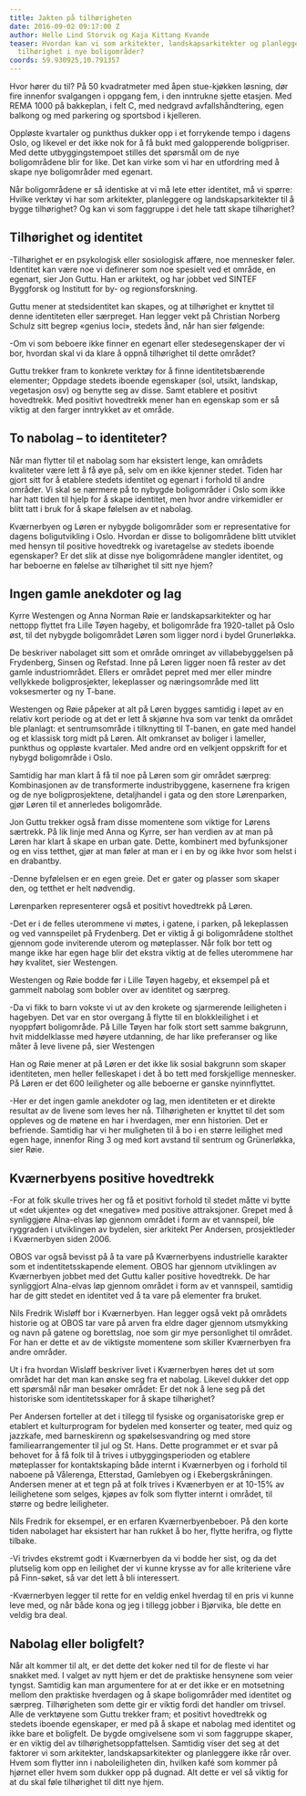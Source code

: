 ```yaml
---
title: Jakten på tilhørigheten
date: 2016-09-02 09:17:00 Z
author: Helle Lind Storvik og Kaja Kittang Kvande
teaser: Hvordan kan vi som arkitekter, landskapsarkitekter og planleggere bidra til
  tilhørighet i nye boligområder?
coords: 59.930925,10.791357
---
```


Hvor hører du til? På 50 kvadratmeter med åpen stue-kjøkken løsning, dør fire innenfor svalgangen i oppgang fem, i den inntrukne sjette etasjen. Med REMA 1000 på bakkeplan, i felt C, med nedgravd avfallshåndtering, egen balkong og med parkering og sportsbod i kjelleren.

Oppløste kvartaler og punkthus dukker opp i et forrykende tempo i dagens Oslo, og likevel er det ikke nok for å få bukt med galopperende boligpriser. Med dette utbyggingstempoet stilles det spørsmål om de nye boligområdene blir for like. Det kan virke som vi har en utfordring med å skape nye boligområder med egenart.

Når boligområdene er så identiske at vi må lete etter identitet, må vi spørre: Hvilke verktøy vi har som arkitekter, planleggere og landskapsarkitekter til å bygge tilhørighet? Og kan vi som faggruppe i det hele tatt skape tilhørighet?

## Tilhørighet og identitet

-Tilhørighet er en psykologisk eller sosiologisk affære, noe mennesker føler. Identitet kan være noe vi definerer som noe spesielt ved et område, en egenart, sier Jon Guttu. Han er arkitekt, og har jobbet ved SINTEF Byggforsk og Institutt for by- og regionsforskning.

Guttu mener at stedsidentitet kan skapes, og at tilhørighet er knyttet til denne identiteten eller særpreget. Han legger vekt på Christian Norberg Schulz sitt begrep «genius loci», stedets ånd, når han sier følgende:

-Om vi som beboere ikke finner en egenart eller stedesegenskaper der vi bor, hvordan skal vi da klare å oppnå tilhørighet til dette området?

Guttu trekker fram to konkrete verktøy for å finne identitetsbærende elementer; Oppdage stedets iboende egenskaper (sol, utsikt, landskap, vegetasjon osv) og benytte seg av disse.  Samt etablere et positivt hovedtrekk. Med positivt hovedtrekk mener han en egenskap som er så viktig at den farger inntrykket av et område.


## To nabolag – to identiteter?

Når man flytter til et nabolag som har eksistert lenge, kan områdets kvaliteter være lett å få øye på, selv om en ikke kjenner stedet. Tiden har gjort sitt for å etablere stedets identitet og egenart i forhold til andre områder. Vi skal se nærmere på to nybygde boligområder i Oslo som ikke har hatt tiden til hjelp for å skape identitet, men hvor andre virkemidler er blitt tatt i bruk for å skape følelsen av et nabolag.

Kværnerbyen og Løren er nybygde boligområder som er representative for dagens boligutvikling i Oslo. Hvordan er disse to boligområdene blitt utviklet med hensyn til positive hovedtrekk og ivaretagelse av stedets iboende egenskaper? Er det slik at disse nye boligområdene mangler identitet, og har beboerne en følelse av tilhørighet til sitt nye hjem?


## Ingen gamle anekdoter og lag

Kyrre Westengen og Anna Norman Røie er landskapsarkitekter og har nettopp flyttet fra Lille Tøyen hageby, et boligområde fra 1920-tallet på Oslo øst, til det nybygde boligområdet Løren som ligger nord i bydel Grunerløkka.

De beskriver nabolaget sitt som et område omringet av villabebyggelsen på Frydenberg,  Sinsen og Refstad. Inne på Løren ligger noen få rester av det gamle industriområdet. Ellers er området pepret med mer eller mindre vellykkede boligprosjekter, lekeplasser og næringsområde med litt voksesmerter og ny T-bane.

Westengen og Røie påpeker at alt på Løren bygges samtidig i løpet av en relativ kort periode og at det er lett å skjønne hva som var tenkt da området ble planlagt: et sentrumsområde i tilknytting til T-banen, en gate med handel og et klassisk torg midt på Løren. Alt omkranset av boliger i lameller, punkthus og oppløste kvartaler. Med andre ord en velkjent oppskrift for et nybygd boligområde i Oslo.

Samtidig har man klart å få til noe på Løren som gir området særpreg: Kombinasjonen av de transformerte industribyggene, kasernene fra krigen og de nye boligprosjektene, detaljhandel i gata og den store Lørenparken, gjør Løren til et annerledes boligområde.

Jon Guttu trekker også fram disse momentene som viktige for Lørens særtrekk. På lik linje med Anna og Kyrre, ser han verdien av at man på Løren har klart å skape en urban gate. Dette, kombinert med byfunksjoner og en viss tetthet, gjør at man føler at man er i en by og ikke hvor som helst i en drabantby.

-Denne byfølelsen er en egen greie. Det er gater og plasser som skaper den, og tetthet er helt nødvendig.

Lørenparken representerer også et positivt hovedtrekk på Løren.

-Det er i de felles uterommene vi møtes, i gatene, i parken, på lekeplassen og ved vannspeilet på Frydenberg. Det er viktig å gi boligområdene stolthet gjennom gode inviterende uterom og møteplasser. Når folk bor tett og mange ikke har egen hage blir det ekstra viktig at de felles uterommene har høy kvalitet, sier Westengen.

Westengen og Røie bodde før i Lille Tøyen hageby, et eksempel på et gammelt nabolag som bobler over av identitet og særpreg.

-Da vi fikk to barn vokste vi ut av den krokete og sjarmerende leiligheten i hagebyen. Det var en stor overgang å flytte til en blokkleilighet i et nyoppført boligområde. På Lille Tøyen har folk stort sett samme bakgrunn, hvit middelklasse med høyere utdanning, de har like preferanser og like måter å leve livene på, sier Westengen

Han og Røie mener at på Løren er det ikke lik sosial bakgrunn som skaper identiteten, men heller felleskapet i det å bo tett med forskjellige mennesker. På Løren er det 600 leiligheter og alle beboerne er ganske nyinnflyttet.

-Her er det ingen gamle anekdoter og lag, men identiteten er et direkte resultat av de livene som leves her nå. Tilhørigheten er knyttet til det som oppleves og de møtene en har i hverdagen, mer enn historien. Det er befriende. Samtidig har vi her muligheten til å bo i en større leilighet med egen hage, innenfor Ring 3 og med kort avstand til sentrum og Grünerløkka, sier Røie.

## Kværnerbyens positive hovedtrekk

-For at folk skulle trives her og få et positivt forhold til stedet måtte vi bytte ut «det ukjente» og det «negative» med positive attraksjoner. Grepet med å synliggjøre Alna-elvas løp gjennom området i form av et vannspeil, ble ryggraden i utviklingen av bydelen, sier arkitekt Per Andersen, prosjektleder i Kværnerbyen siden 2006.

OBOS var også bevisst på å ta vare på Kværnerbyens industrielle karakter som et indentitetsskapende element. OBOS har gjennom utviklingen av Kværnerbyen jobbet med det Guttu kaller positive hovedtrekk. De har synliggjort Alna-elvas løp gjennom området i form av et vannspeil, samtidig har de gitt stedet en identitet ved å ta vare på elementer fra bruket.

Nils Fredrik Wisløff bor i Kværnerbyen. Han legger også vekt på områdets historie og at OBOS tar vare på arven fra eldre dager gjennom utsmykking og navn på gatene og borettslag, noe som gir mye personlighet til området. For han er dette et av de viktigste momentene som skiller Kværnerbyen fra andre områder.

Ut i fra hvordan Wisløff beskriver livet i Kværnerbyen høres det ut som området har det man kan ønske seg fra et nabolag. Likevel dukker det opp ett spørsmål når man besøker området: Er det nok å lene seg på det historiske som identitetsskaper for å skape tilhørighet?

Per Andersen forteller at det i tillegg til fysiske og organisatoriske grep er etablert et kulturprogram for bydelen med konserter og teater, med quiz og jazzkafe, med barneskirenn og spøkelsesvandring og med store familiearrangementer til jul og St. Hans. Dette programmet er et svar på behovet for å få folk til å trives i utbyggingsperioden og etablere møteplasser for kontaktskaping både internt i Kværnerbyen og i forhold til naboene på Vålerenga, Etterstad, Gamlebyen og i Ekebergskråningen. Andersen mener at et tegn på at folk trives i Kvænerbyen er at 10-15% av leilighetene som selges, kjøpes av folk som flytter internt i området, til større og bedre leiligheter.

Nils Fredrik for eksempel, er en erfaren Kværnerbyenbeboer. På den korte tiden nabolaget har eksistert har han rukket å bo her, flytte herifra, og flytte tilbake.

-Vi trivdes ekstremt godt i Kværnerbyen da vi bodde her sist, og da det plutselig kom opp en leilighet der vi kunne krysse av for alle kriteriene våre på Finn-søket, så var det lett å bli interessert.

-Kværnerbyen legger til rette for en veldig enkel hverdag til en pris vi kunne leve med, og når både kona og jeg i tillegg jobber i Bjørvika, ble dette en veldig bra deal.


## Nabolag eller boligfelt?

Når alt kommer til alt, er det dette det koker ned til for de fleste vi har snakket med. I valget av nytt hjem er det de praktiske hensynene som veier tyngst. Samtidig kan man argumentere for at er det ikke er en motsetning mellom den praktiske hverdagen og å skape boligområder med identitet og særpreg. Tilhørigheten som dette gir er viktig fordi det handler om trivsel. Alle de verktøyene som Guttu trekker fram; et positivt hovedtrekk og stedets iboende egenskaper, er med på å skape et nabolag med identitet og ikke bare et boligfelt. De bygde omgivelsene som vi som faggruppe skaper, er en viktig del av tilhørighetsoppfattelsen. Samtidig viser det seg at det faktorer vi som arkitekter, landskapsarkitekter og planleggere ikke rår over. Hvem som flytter inn i naboleiligheten din, hvilken kafé som kommer på hjørnet eller hvem som dukker opp på dugnad. Alt dette er vel så viktig for at du skal føle tilhørighet til ditt nye hjem.